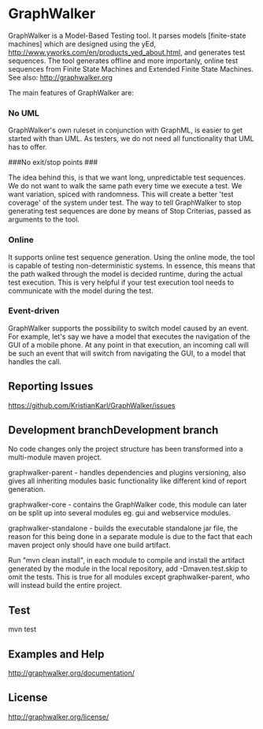 # GraphWalker

GraphWalker is a Model-Based Testing tool. It parses models [finite-state machines] which are designed
using the yEd, http://www.yworks.com/en/products_yed_about.html, and generates test sequences.
The tool generates offline and more importanly, online test sequences from Finite State Machines and
Extended Finite State Machines.
See also: http://graphwalker.org

The main features of GraphWalker are:

### No UML ###

GraphWalker's own ruleset in conjunction with GraphML, is easier to get started with than UML. As testers, we do not need all functionality that UML has to offer.

###No exit/stop points ###

The idea behind this, is that we want long, unpredictable test sequences. We do not want to walk the same path every time we execute a test. We want variation, spiced with randomness. This will create a better 'test coverage' of the system under test.
The way to tell GraphWalker to stop generating test sequences are done by means of Stop Criterias, passed as arguments to the tool.

### Online ###

It supports online test sequence generation. Using the online mode, the tool is capable of testing non-deterministic systems. In essence, this means that the path walked through the model is decided runtime, during the actual test execution. This is very helpful if your test execution tool needs to communicate with the model during the test.

### Event-driven ###

GraphWalker supports the possibility to switch model caused by an event. For example, let's say we have a model that executes the navigation of the GUI of a mobile phone. At any point in that execution, an incoming call will be such an event that will switch from navigating the GUI, to a model that handles the call.

## Reporting Issues

https://github.com/KristianKarl/GraphWalker/issues

## Development branchDevelopment branch

No code changes only the project structure has been transformed into a multi-module maven project.

graphwalker-parent - handles dependencies and plugins versioning, also gives all inheriting modules basic functionality like different kind of report generation.

graphwalker-core - contains the GraphWalker code, this module can later on be split up into several modules eg. gui and webservice modules.

graphwalker-standalone - builds the executable standalone jar file, the reason for this being done in a separate module is due to the fact that each maven project only should have one build artifact.

Run "mvn clean install", in each module to compile and install the artifact generated by the module in the local repository, add -Dmaven.test.skip to omit the tests. This is true for all modules except graphwalker-parent, who will instead build the entire project.

## Test

mvn test

## Examples and Help

http://graphwalker.org/documentation/

## License

http://graphwalker.org/license/
